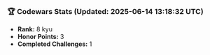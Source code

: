 ### 🏆 Codewars Stats (Updated: 2025-06-14 13:18:32 UTC)

- **Rank:** 8 kyu
- **Honor Points:** 3
- **Completed Challenges:** 1

